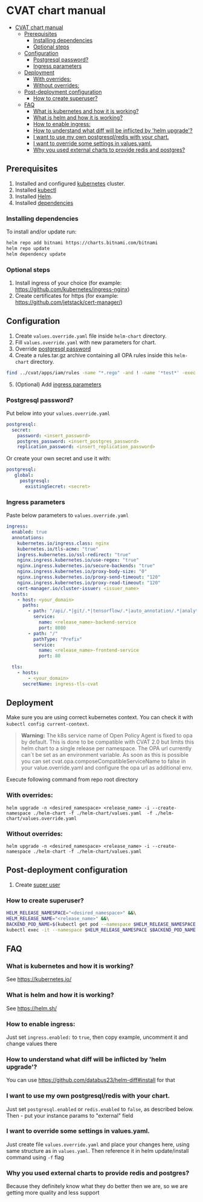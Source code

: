 # CVAT chart manual

- [CVAT chart manual](#cvat-chart-manual)
  - [Prerequisites](#prerequisites)
    - [Installing dependencies](#installing-dependencies)
    - [Optional steps](#optional-steps)
  - [Configuration](#configuration)
    - [Postgresql password?](#postgresql-password)
    - [Ingress parameters](#ingress-parameters)
  - [Deployment](#deployment)
    - [With overrides:](#with-overrides)
    - [Without overrides:](#without-overrides)
  - [Post-deployment configuration](#post-deployment-configuration)
    - [How to create superuser?](#how-to-create-superuser)
  - [FAQ](#faq)
    - [What is kubernetes and how it is working?](#what-is-kubernetes-and-how-it-is-working)
    - [What is helm and how it is working?](#what-is-helm-and-how-it-is-working)
    - [How to enable ingress:](#how-to-enable-ingress)
    - [How to understand what diff will be inflicted by 'helm upgrade'?](#how-to-understand-what-diff-will-be-inflicted-by-helm-upgrade)
    - [I want to use my own postgresql/redis with your chart.](#i-want-to-use-my-own-postgresqlredis-with-your-chart)
    - [I want to override some settings in values.yaml.](#i-want-to-override-some-settings-in-valuesyaml)
    - [Why you used external charts to provide redis and postgres?](#why-you-used-external-charts-to-provide-redis-and-postgres)

## Prerequisites
1. Installed and configured [kubernetes](https://kubernetes.io/) cluster.
2. Installed [kubectl](https://kubernetes.io/docs/tasks/tools/#kubectl)
3. Installed [Helm](https://helm.sh/).
4. Installed [dependencies](#installing-dependencies)

### Installing dependencies
To install and/or update run:
```sh
helm repo add bitnami https://charts.bitnami.com/bitnami
helm repo update
helm dependency update
```

### Optional steps
1. Install ingress of your choice (for example: <https://github.com/kubernetes/ingress-nginx>)
2. Create certificates for https (for example: <https://github.com/jetstack/cert-manager/>)

## Configuration
1. Create `values.override.yaml` file inside `helm-chart` directory.
2. Fill `values.override.yaml` with new parameters for chart.
3. Override [postgresql password](#postgresql-password)
4. Create a rules.tar.gz archive containing all OPA rules inside this `helm-chart` directory.
  ```sh
  find ../cvat/apps/iam/rules -name "*.rego" -and ! -name '*test*' -exec basename {} \; | tar -czf rules.tar.gz -C ../cvat/apps/iam/rules/ -T -
  ```
5. (Optional) Add [ingress parameters](#ingress-parameters)

### Postgresql password?
Put below into your `values.override.yaml`
```yaml
postgresql:
  secret:
    password: <insert_password>
    postgres_password: <insert_postgres_password>
    replication_password: <insert_replication_password>
```
Or create your own secret and use it with:
```yaml
postgresql:
   global:
     postgresql:
       existingSecret: <secret>
```

### Ingress parameters
Paste below parameters to `values.override.yaml`
```yaml
ingress:
  enabled: true
  annotations:
    kubernetes.io/ingress.class: nginx
    kubernetes.io/tls-acme: "true"
    ingress.kubernetes.io/ssl-redirect: "true"
    nginx.ingress.kubernetes.io/use-regex: "true"
    nginx.ingress.kubernetes.io/secure-backends: "true"
    nginx.ingress.kubernetes.io/proxy-body-size: "0"
    nginx.ingress.kubernetes.io/proxy-send-timeout: "120"
    nginx.ingress.kubernetes.io/proxy-read-timeout: "120"
    cert-manager.io/cluster-issuer: <issuer_name>
  hosts:
    - host: <your_domain>
      paths:
        - path: "/api/.*|git/.*|tensorflow/.*|auto_annotation/.*|analytics/.*|static/.*|admin|admin/.*|documentation/.*|dextr/.*|reid/.*|/opencv/.*"
          service:
            name: <release_name>-backend-service
            port: 8080
        - path: "/"
          pathType: "Prefix"
          service:
            name: <release_name>-frontend-service
            port: 80

  tls:
    - hosts:
        - <your_domain>
      secretName: ingress-tls-cvat
```

## Deployment
Make sure you are using correct kubernetes context. You can check it with `kubectl config current-context`.

> **Warning:** The k8s service name of Open Policy Agent is fixed to opa by default.
This is done to be compatible with CVAT 2.0 but limits this helm chart to a single release per namespace.
The OPA url currently can´t be set as an environment variable.
As soon as this is possible you can set cvat.opa.composeCompatibleServiceName
to false in your value.override.yaml and configure the opa url as additional env.

Execute following command from repo root directory
### With overrides:
```helm upgrade -n <desired_namespace> <release_name> -i --create-namespace ./helm-chart -f ./helm-chart/values.yaml  -f ./helm-chart/values.override.yaml```

### Without overrides:
```helm upgrade -n <desired_namespace> <release_name> -i --create-namespace ./helm-chart -f ./helm-chart/values.yaml```

## Post-deployment configuration

1. Create [super user](#how-to-create-superuser)

### How to create superuser?
```sh
HELM_RELEASE_NAMESPACE="<desired_namespace>" &&\
HELM_RELEASE_NAME="<release_name>" &&\
BACKEND_POD_NAME=$(kubectl get pod --namespace $HELM_RELEASE_NAMESPACE -l tier=backend,app.kubernetes.io/instance=$HELM_RELEASE_NAME -o jsonpath='{.items[0].metadata.name}') &&\
kubectl exec -it --namespace $HELM_RELEASE_NAMESPACE $BACKEND_POD_NAME -c cvat-backend-app-container -- python manage.py createsuperuser
```

## FAQ

### What is kubernetes and how it is working?
See <https://kubernetes.io/>
### What is helm and how it is working?
See <https://helm.sh/>
### How to enable ingress:
  Just set `ingress.enabled:` to `true`, then copy example, uncomment it and change values there
### How to understand what diff will be inflicted by 'helm upgrade'?
You can use <https://github.com/databus23/helm-diff#install> for that
### I want to use my own postgresql/redis with your chart.
Just set `postgresql.enabled` or `redis.enabled` to `false`, as described below.
Then - put your instance params to "external" field
### I want to override some settings in values.yaml.
Just create file `values.override.yaml` and place your changes here, using same structure as in `values.yaml`.
Then reference it in helm update/install command using `-f` flag
### Why you used external charts to provide redis and postgres?
Because they definitely know what they do better then we are, so we are getting more quality and less support
